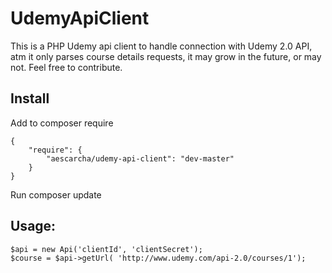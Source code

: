 # UdemyApiClient

This is a PHP Udemy api client to handle connection with Udemy 2.0 API, atm it only parses course details requests, it may grow in the future, or may not. Feel free to contribute.

## Install

Add to composer require

    {
        "require": {
            "aescarcha/udemy-api-client": "dev-master"
        }
    }
    
Run composer update

## Usage:

    $api = new Api('clientId', 'clientSecret');
    $course = $api->getUrl( 'http://www.udemy.com/api-2.0/courses/1');
